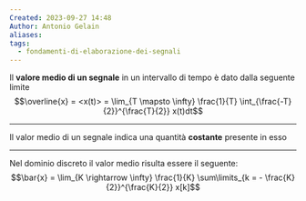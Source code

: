 ```yaml
---
Created: 2023-09-27 14:48
Author: Antonio Gelain
aliases: 
tags:
  - fondamenti-di-elaborazione-dei-segnali
---
```


Il **valore medio di un segnale** in un intervallo di tempo è dato dalla seguente limite
$$\overline{x} = <x(t)> = \lim_{T \mapsto \infty} \frac{1}{T} \int_{\frac{-T}{2}}^{\frac{T}{2}} x(t)dt$$

---

Il valor medio di un segnale indica una quantità **costante** presente in esso

---

Nel dominio discreto il valor medio risulta essere il seguente:
$$\bar{x} = \lim_{K \rightarrow \infty} \frac{1}{K} \sum\limits_{k = - \frac{K}{2}}^{\frac{K}{2}} x[k]$$
